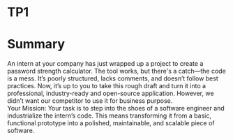 # TP1
# Summary
An intern at your company has just wrapped up a project to create a password strength calculator. The tool works, but there's a catch—the code is a mess. It’s poorly structured, lacks comments, and doesn’t follow best practices. Now, it’s up to you to take this rough draft and turn it into a professional, industry-ready and open-source application. However, we didn’t want our competitor to use it for business purpose.  
Your Mission: Your task is to step into the shoes of a software engineer and industrialize the intern’s code. This means transforming it from a basic, functional prototype into a polished, maintainable, and scalable piece of software.
